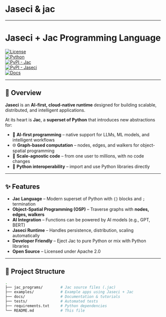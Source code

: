 # Jaseci & jac
---
# Jaseci + Jac Programming Language  

[![License](https://img.shields.io/badge/license-Apache%202.0-blue.svg)](LICENSE)  
[![Python](https://img.shields.io/badge/python-3.9%2B-green.svg)](https://www.python.org/)  
[![PyPI - Jac](https://img.shields.io/pypi/v/jaclang.svg?label=jaclang&color=blue)](https://pypi.org/project/jaclang/)  
[![PyPI - Jaseci](https://img.shields.io/pypi/v/jaseci.svg?label=jaseci&color=orange)](https://pypi.org/project/jaseci/)  
[![Docs](https://img.shields.io/badge/docs-online-brightgreen.svg)](https://www.jac-lang.org/)  

---

## 📌 Overview  
**Jaseci** is an **AI-first, cloud-native runtime** designed for building scalable, distributed, and intelligent applications.  

At its heart is **Jac**, a **superset of Python** that introduces new abstractions for:  

- 🤖 **AI-first programming** – native support for LLMs, ML models, and intelligent workflows  
- 🌐 **Graph-based computation** – nodes, edges, and walkers for object-spatial programming  
- 🚀 **Scale-agnostic code** – from one user to millions, with no code changes  
- 🐍 **Python interoperability** – import and use Python libraries directly  

---

## ✨ Features  

- **Jac Language** – Modern superset of Python with `{}` blocks and `;` termination  
- **Object-Spatial Programming (OSP)** – Traverse graphs with **nodes, edges, walkers**  
- **AI Integration** – Functions can be powered by AI models (e.g., GPT, BERT)  
- **Jaseci Runtime** – Handles persistence, distribution, scaling automatically  
- **Developer Friendly** – Eject Jac to pure Python or mix with Python libraries  
- **Open Source** – Licensed under Apache 2.0  

---

## 📂 Project Structure  

```bash
.
├── jac_programs/        # Jac source files (.jac)
├── examples/            # Example apps using Jaseci + Jac
├── docs/                # Documentation & tutorials
├── tests/               # Automated tests
├── requirements.txt     # Python dependencies
└── README.md            # This file





